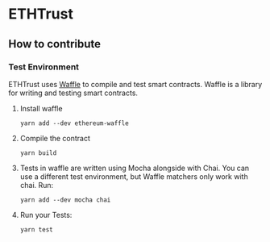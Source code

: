 # ETHTrust

## How to contribute

### Test Environment

ETHTrust uses [Waffle](https://getwaffle.io/) to compile and test smart contracts. Waffle is a library for writing and testing smart contracts.

1. Install waffle
   ```
   yarn add --dev ethereum-waffle
   ```

2. Compile the contract
   ```
   yarn build
   ```

3. Tests in waffle are written using Mocha alongside with Chai. You can use a different test environment, but Waffle matchers only work with chai. Run:
   ```
   yarn add --dev mocha chai
   ```

4. Run your Tests:
   ```
   yarn test
   ```

